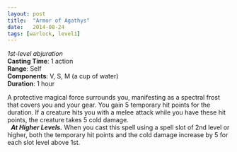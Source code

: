 ```yaml
---
layout: post
title:  "Armor of Agathys"
date:   2014-08-24
tags: [warlock, level1]
---
```


*1st-level abjuration*  
**Casting Time**: 1 action  
**Range**: Self  
**Components**: V, S, M (a cup of water)  
**Duration**: 1 hour

A protective magical force surrounds you, manifesting as a spectral frost that covers you and your gear. You gain 5 temporary hit points for the duration. If a creature hits you with a melee attack while you have these hit points, the creature takes 5 cold damage.  
&nbsp;&nbsp;_**At Higher Levels.**_ When you cast this spell using a spell slot of 2nd level or higher, both the temporary hit points and the cold damage increase by 5 for each slot level above 1st.

